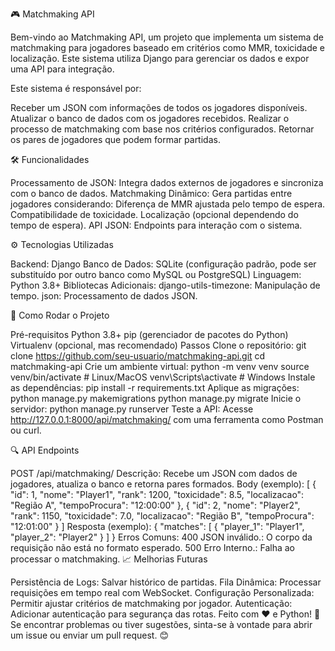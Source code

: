 🎮 Matchmaking API

Bem-vindo ao Matchmaking API, um projeto que implementa um sistema de matchmaking para jogadores baseado em critérios como MMR, toxicidade e localização. Este sistema utiliza Django para gerenciar os dados e expor uma API para integração.

Este sistema é responsável por:

Receber um JSON com informações de todos os jogadores disponíveis.
Atualizar o banco de dados com os jogadores recebidos.
Realizar o processo de matchmaking com base nos critérios configurados.
Retornar os pares de jogadores que podem formar partidas.

🛠️ Funcionalidades

Processamento de JSON: Integra dados externos de jogadores e sincroniza com o banco de dados.
Matchmaking Dinâmico: Gera partidas entre jogadores considerando:
Diferença de MMR ajustada pelo tempo de espera.
Compatibilidade de toxicidade.
Localização (opcional dependendo do tempo de espera).
API JSON: Endpoints para interação com o sistema.

⚙️ Tecnologias Utilizadas

Backend: Django
Banco de Dados: SQLite (configuração padrão, pode ser substituído por outro banco como MySQL ou PostgreSQL)
Linguagem: Python 3.8+
Bibliotecas Adicionais:
django-utils-timezone: Manipulação de tempo.
json: Processamento de dados JSON.

🚀 Como Rodar o Projeto

Pré-requisitos
Python 3.8+
pip (gerenciador de pacotes do Python)
Virtualenv (opcional, mas recomendado)
Passos
Clone o repositório:
git clone https://github.com/seu-usuario/matchmaking-api.git
cd matchmaking-api
Crie um ambiente virtual:
python -m venv venv
source venv/bin/activate  # Linux/MacOS
venv\Scripts\activate     # Windows
Instale as dependências:
pip install -r requirements.txt
Aplique as migrações:
python manage.py makemigrations
python manage.py migrate
Inicie o servidor:
python manage.py runserver
Teste a API: Acesse http://127.0.0.1:8000/api/matchmaking/ com uma ferramenta como Postman ou curl.


🔍 API Endpoints

POST /api/matchmaking/
Descrição: Recebe um JSON com dados de jogadores, atualiza o banco e retorna pares formados.
Body (exemplo):
[
    {
        "id": 1,
        "nome": "Player1",
        "rank": 1200,
        "toxicidade": 8.5,
        "localizacao": "Região A",
        "tempoProcura": "12:00:00"
    },
    {
        "id": 2,
        "nome": "Player2",
        "rank": 1150,
        "toxicidade": 7.0,
        "localizacao": "Região B",
        "tempoProcura": "12:01:00"
    }
]
Resposta (exemplo):
{
    "matches": [
        {
            "player_1": "Player1",
            "player_2": "Player2"
        }
    ]
}
Erros Comuns:
400 JSON inválido.: O corpo da requisição não está no formato esperado.
500 Erro Interno.: Falha ao processar o matchmaking.
📈 Melhorias Futuras

Persistência de Logs: Salvar histórico de partidas.
Fila Dinâmica: Processar requisições em tempo real com WebSocket.
Configuração Personalizada: Permitir ajustar critérios de matchmaking por jogador.
Autenticação: Adicionar autenticação para segurança das rotas.
Feito com ❤️ e Python! 🐍
Se encontrar problemas ou tiver sugestões, sinta-se à vontade para abrir um issue ou enviar um pull request. 😊
